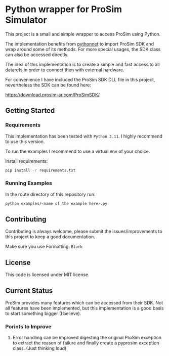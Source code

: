 # Python wrapper for ProSim Simulator

This project is a small and simple wrapper to access ProSim using Python.

The implementation benefits from [pythonnet](https://github.com/pythonnet/pythonnet) to import ProSim SDK and wrap around some of its methods.
For more special usages, the SDK class can also be accessed directly.

The idea of this implementation is to create a simple and fast access to all datarefs in order to connect
then with external hardware.

For convenience I have included the ProSim SDK DLL file in this project, nevertheless the SDK can be found here:

https://download.prosim-ar.com/ProSimSDK/

## Getting Started

### Requirements
This implementation has been tested with ```Python 3.11```. I highly recommend to use this version.

To run the examples I recommend to use a virtual env of your choice.

Install requirements:

```Bash
pip install -r requirements.txt
```

### Running Examples

In the route directory of this repository run:

```Bash
python examples/<name of the example here>.py
```

## Contributing

Contributing is always welcome, please submit the issues/improvements to this project to keep a good documentation.

Make sure you use Formatting: ```Black```

## License
This code is licensed under MIT license.

## Current Status
ProSim provides many features which can be accessed from their SDK. Not all features have been implemented, but this implementation is a good basis to start something bigger (I believe).

### Porints to Improve
1. Error handling can be improved digesting the original ProSim exception to extract the reason of failure and finally create a pyprosim exception class. (Just thinking loud)